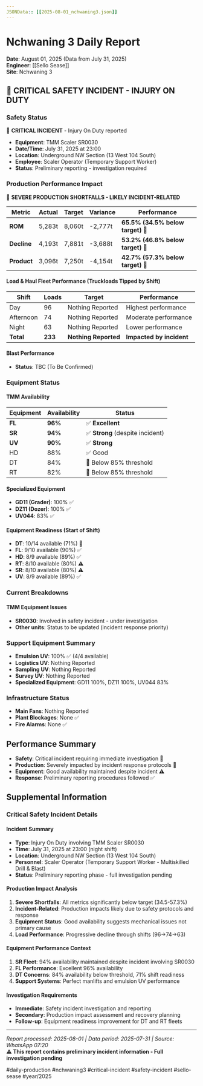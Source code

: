 ```yaml
---
JSONData:: [[2025-08-01_nchwaning3.json]]
---
```


# Nchwaning 3 Daily Report
**Date**: August 01, 2025 (Data from July 31, 2025)  
**Engineer**: [[Sello Sease]]  
**Site**: Nchwaning 3  

## 🚨 CRITICAL SAFETY INCIDENT - INJURY ON DUTY

### Safety Status
🔴 **CRITICAL INCIDENT** - Injury On Duty reported
- **Equipment**: TMM Scaler SR0030
- **Date/Time**: July 31, 2025 at 23:00
- **Location**: Underground NW Section (13 West 104 South)
- **Employee**: Scaler Operator (Temporary Support Worker)
- **Status**: Preliminary reporting - investigation required  

### Production Performance Impact
🔴 **SEVERE PRODUCTION SHORTFALLS - LIKELY INCIDENT-RELATED**

| Metric | Actual | Target | Variance | Performance |
|--------|--------|--------|----------|-------------|
| **ROM** | 5,283t | 8,060t | -2,777t | **65.5% (34.5% below target)** 🔴 |
| **Decline** | 4,193t | 7,881t | -3,688t | **53.2% (46.8% below target)** 🔴 |
| **Product** | 3,096t | 7,250t | -4,154t | **42.7% (57.3% below target)** 🔴 |

#### Load & Haul Fleet Performance (Truckloads Tipped by Shift)
| Shift | Loads | Target | Performance |
|-------|-------|--------|-------------|
| Day | 96 | Nothing Reported | Highest performance |
| Afternoon | 74 | Nothing Reported | Moderate performance |
| Night | 63 | Nothing Reported | Lower performance |
| **Total** | **233** | **Nothing Reported** | **Impacted by incident** |

#### Blast Performance
- **Status**: TBC (To Be Confirmed)

### Equipment Status

#### TMM Availability
| Equipment | Availability | Status |
|-----------|-------------|---------|
| **FL** | **96%** | ✅ **Excellent** |
| **SR** | **94%** | ✅ **Strong** (despite incident) |
| **UV** | **90%** | ✅ **Strong** |
| HD | 88% | ✅ Good |
| DT | 84% | 🔴 Below 85% threshold |
| RT | 82% | 🔴 Below 85% threshold |

#### Specialized Equipment
- **GD11 (Grader)**: 100% ✅
- **DZ11 (Dozer)**: 100% ✅
- **UV044**: 83% ✅

#### Equipment Readiness (Start of Shift)
- **DT**: 10/14 available (71%) 🔴
- **FL**: 9/10 available (90%) ✅
- **HD**: 8/9 available (89%) ✅
- **RT**: 8/10 available (80%) ⚠️
- **SR**: 8/10 available (80%) ⚠️
- **UV**: 8/9 available (89%) ✅

### Current Breakdowns

#### TMM Equipment Issues
- **SR0030**: Involved in safety incident - under investigation
- **Other units**: Status to be updated (incident response priority)

### Support Equipment Summary
- **Emulsion UV**: 100% ✅ (4/4 available)
- **Logistics UV**: Nothing Reported
- **Sampling UV**: Nothing Reported
- **Survey UV**: Nothing Reported
- **Specialized Equipment**: GD11 100%, DZ11 100%, UV044 83%

### Infrastructure Status
- **Main Fans**: Nothing Reported
- **Plant Blockages**: None ✅
- **Fire Alarms**: None ✅

## Performance Summary
- **Safety**: Critical incident requiring immediate investigation 🚨
- **Production**: Severely impacted by incident response protocols 🔴
- **Equipment**: Good availability maintained despite incident ⚠️
- **Response**: Preliminary reporting procedures followed ✅

## Supplemental Information

### Critical Safety Incident Details
#### Incident Summary
- **Type**: Injury On Duty involving TMM Scaler SR0030
- **Time**: July 31, 2025 at 23:00 (night shift)
- **Location**: Underground NW Section (13 West 104 South)
- **Personnel**: Scaler Operator (Temporary Support Worker - Multiskilled Drill & Blast)
- **Status**: Preliminary reporting phase - full investigation pending

#### Production Impact Analysis
1. **Severe Shortfalls**: All metrics significantly below target (34.5-57.3%)
2. **Incident-Related**: Production impacts likely due to safety protocols and response
3. **Equipment Status**: Good availability suggests mechanical issues not primary cause
4. **Load Performance**: Progressive decline through shifts (96→74→63)

#### Equipment Performance Context
1. **SR Fleet**: 94% availability maintained despite incident involving SR0030
2. **FL Performance**: Excellent 96% availability
3. **DT Concerns**: 84% availability below threshold, 71% shift readiness
4. **Support Systems**: Perfect manlifts and emulsion UV performance

#### Investigation Requirements
- **Immediate**: Safety incident investigation and reporting
- **Secondary**: Production impact assessment and recovery planning
- **Follow-up**: Equipment readiness improvement for DT and RT fleets

---
*Report processed: 2025-08-01 | Data period: 2025-07-31 | Source: WhatsApp 07:20*  
**⚠️ This report contains preliminary incident information - Full investigation pending**

#daily-production #nchwaning3 #critical-incident #safety-incident #sello-sease #year/2025